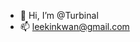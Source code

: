 - 👋 Hi, I’m @Turbinal
- 📫 leekinkwan@gmail.com

<!---
Turbinal/Turbinal is a ✨ special ✨ repository because its `README.md` (this file) appears on your GitHub profile.
You can click the Preview link to take a look at your changes.
--->
